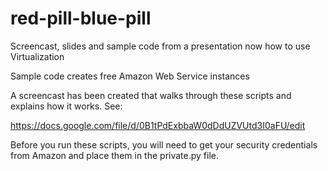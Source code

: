 red-pill-blue-pill
==================

Screencast, slides and sample code from a presentation now how to use
Virtualization

Sample code creates free Amazon Web Service instances

A screencast has been created that walks through these scripts and explains how
it works. See:

https://docs.google.com/file/d/0B1tPdExbbaW0dDdUZVUtd3I0aFU/edit


Before you run these scripts, you will need to get your security credentials
from Amazon and place them in the private.py file.
